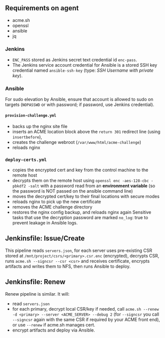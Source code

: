 ## Requirements on agent
- acme.sh
- openssl
- ansible
- jq

### Jenkins
- `ENC_PASS` stored as Jenkins secret text credential id `enc-pass`.
- The Jenkins service account credential for Ansible is a stored SSH key credential named `ansible-ssh-key` (type: *SSH Username with private key*).

### Ansible
For sudo elevation by Ansible, ensure that account is allowed to sudo on targets (`NOPASSWD` or with password; if password, use Jenkins credential).

#### `provision-challenge.yml`
- backs up the nginx site file
- inserts an ACME location block above the `return 301` redirect line (using `insertbefore`),
- creates the challenge webroot (`/var/www/html/acme-challenge`)
- reloads nginx

### `deploy-certs.yml`
- copies the encrypted cert and key from the control machine to the remote host
- decrypts them on the remote host using `openssl enc -aes-128-cbc -pbkdf2 -salt` with a password read from an **environment variable** (so the password is NOT passed on the ansible command line)
- moves the decrypted cert/key to their final locations with secure modes
- reloads nginx to pick up the new certificate
- removes the ACME challenge directory
- restores the nginx config backup, and reloads nginx again
Sensitive tasks that use the decryption password are marked `no_log`: true to prevent leakage in Ansible logs.

## Jenkinsfile: Issue/Create
This pipeline reads `servers.json`, for each server uses pre-existing CSR stored at `/mnt/project/csrs/<primary>.csr.enc` (encrypted), decrypts CSR, runs `acme.sh --signcsr --csr <csr>` and receives certificate, encrypts artifacts and writes them to NFS, then runs Ansible to deploy.

## Jenkinsfile: Renew
Renew pipeline is similar. It will:
- read `servers.json`
- for each primary, decrypt local CSR/key if needed, call `acme.sh --renew -d <primary> --server <ACME_SERVER> --debug 2` (for `--signcsr` you call `--signcsr` again with the same CSR if required by your ACME front end), or use `--renew` if acme.sh manages cert.
- encrypt artifacts and deploy via Ansible.
